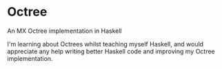 Octree
======

An MX Octree implementation in Haskell

I'm learning about Octrees whilst teaching myself Haskell, and would appreciate any help
writing better Haskell code and improving my Octree implementation.
